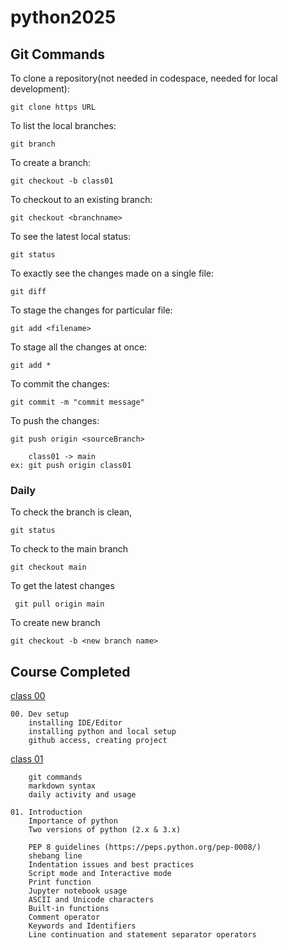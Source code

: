# python2025

## Git Commands

To clone a repository(not needed in codespace, needed for local development):

    git clone https URL

To list the local branches:

    git branch

To create a branch:

    git checkout -b class01

To checkout to an existing branch:

    git checkout <branchname>

To see the latest local status:

    git status

To exactly see the changes made on a single file:

    git diff

To stage the changes for particular file:

    git add <filename>

To stage all the changes at once:

    git add *
     
To commit the changes:

    git commit -m "commit message"

To push the changes:

    git push origin <sourceBranch>

        class01 -> main
    ex: git push origin class01

### Daily

To check the branch is clean,

    git status

To check to the main branch

    git checkout main

To get the latest changes

     git pull origin main

To create new branch

    git checkout -b <new branch name>


## Course Completed

[class 00](link)

    00. Dev setup
        installing IDE/Editor
        installing python and local setup
        github access, creating project

[class 01](link)

        git commands
        markdown syntax
        daily activity and usage
        
    01. Introduction
        Importance of python
        Two versions of python (2.x & 3.x)

        PEP 8 guidelines (https://peps.python.org/pep-0008/) 
        shebang line   
        Indentation issues and best practices
        Script mode and Interactive mode
        Print function
        Jupyter notebook usage
        ASCII and Unicode characters
        Built-in functions
        Comment operator
        Keywords and Identifiers
        Line continuation and statement separator operators

